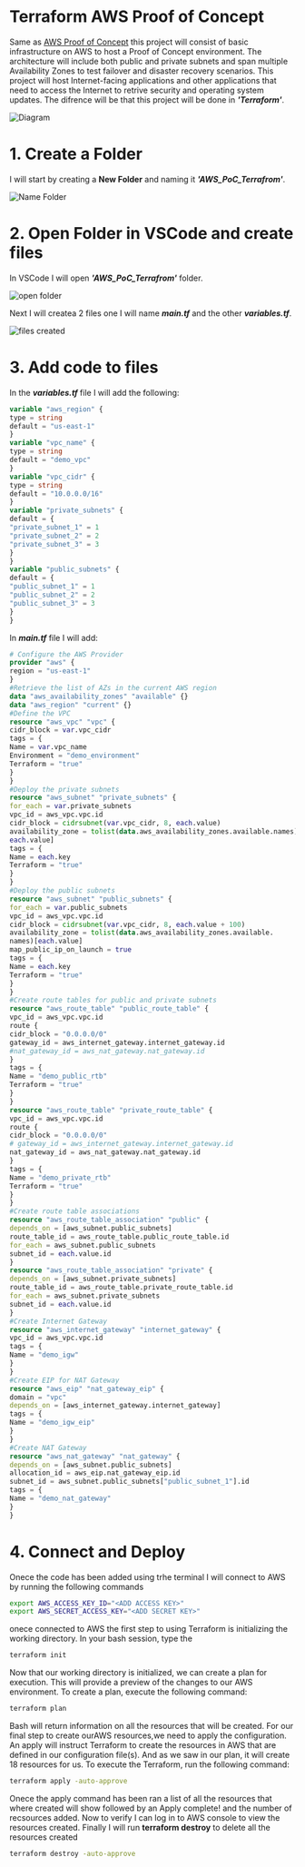 # Terraform AWS Proof of Concept

Same as [AWS Proof of Concept](https://github.com/EvelioMorales/AWS-Proof-of-Concept/tree/main) this project will consist of basic infrastructure on AWS to host a Proof of Concept environment. The architecture will include both public and private subnets and span multiple Availability Zones to test failover and disaster recovery scenarios. This project will host Internet-facing applications and other applications that need to access the Internet to retrive security and operating system updates. The difrence will be that this project will be done in *__'Terraform'__*.

![Diagram](https://github.com/EvelioMorales/Terraform-AWS-Proof-of-Concept/blob/main/Terrafrom%20PoC%20Images/PoCdiagram.png)

# 1. Create a Folder 

I will start by creating a __New Folder__ and naming it *__'AWS_PoC_Terrafrom'__*.

![Name Folder](https://github.com/EvelioMorales/Terraform-AWS-Proof-of-Concept/blob/main/Terrafrom%20PoC%20Images/Name%20Folder.png)

# 2. Open Folder in VSCode and create files 

In VSCode I will open *__'AWS_PoC_Terrafrom'__* folder. 

![open folder](https://github.com/EvelioMorales/Terraform-AWS-Proof-of-Concept/blob/main/Terrafrom%20PoC%20Images/open%20folder.png)

Next I will createa 2 files one I will name *__main.tf__* and the other *__variables.tf__*.

![files created](https://github.com/EvelioMorales/Terraform-AWS-Proof-of-Concept/blob/main/Terrafrom%20PoC%20Images/files%20created.png)

# 3. Add code to files

In the *__variables.tf__* file I will add the following:

```terraform
variable "aws_region" {
type = string
default = "us-east-1"
}
variable "vpc_name" {
type = string
default = "demo_vpc"
}
variable "vpc_cidr" {
type = string
default = "10.0.0.0/16"
}
variable "private_subnets" {
default = {
"private_subnet_1" = 1
"private_subnet_2" = 2
"private_subnet_3" = 3
}
}
variable "public_subnets" {
default = {
"public_subnet_1" = 1
"public_subnet_2" = 2
"public_subnet_3" = 3
}
}
```
In *__main.tf__* file I will add:

```terraform
# Configure the AWS Provider
provider "aws" {
region = "us-east-1"
}
#Retrieve the list of AZs in the current AWS region
data "aws_availability_zones" "available" {}
data "aws_region" "current" {}
#Define the VPC
resource "aws_vpc" "vpc" {
cidr_block = var.vpc_cidr
tags = {
Name = var.vpc_name
Environment = "demo_environment"
Terraform = "true"
}
}
#Deploy the private subnets
resource "aws_subnet" "private_subnets" {
for_each = var.private_subnets
vpc_id = aws_vpc.vpc.id
cidr_block = cidrsubnet(var.vpc_cidr, 8, each.value)
availability_zone = tolist(data.aws_availability_zones.available.names)[
each.value]
tags = {
Name = each.key
Terraform = "true"
}
}
#Deploy the public subnets
resource "aws_subnet" "public_subnets" {
for_each = var.public_subnets
vpc_id = aws_vpc.vpc.id
cidr_block = cidrsubnet(var.vpc_cidr, 8, each.value + 100)
availability_zone = tolist(data.aws_availability_zones.available.
names)[each.value]
map_public_ip_on_launch = true
tags = {
Name = each.key
Terraform = "true"
}
}
#Create route tables for public and private subnets
resource "aws_route_table" "public_route_table" {
vpc_id = aws_vpc.vpc.id
route {
cidr_block = "0.0.0.0/0"
gateway_id = aws_internet_gateway.internet_gateway.id
#nat_gateway_id = aws_nat_gateway.nat_gateway.id
}
tags = {
Name = "demo_public_rtb"
Terraform = "true"
}
}
resource "aws_route_table" "private_route_table" {
vpc_id = aws_vpc.vpc.id
route {
cidr_block = "0.0.0.0/0"
# gateway_id = aws_internet_gateway.internet_gateway.id
nat_gateway_id = aws_nat_gateway.nat_gateway.id
}
tags = {
Name = "demo_private_rtb"
Terraform = "true"
}
}
#Create route table associations
resource "aws_route_table_association" "public" {
depends_on = [aws_subnet.public_subnets]
route_table_id = aws_route_table.public_route_table.id
for_each = aws_subnet.public_subnets
subnet_id = each.value.id
}
resource "aws_route_table_association" "private" {
depends_on = [aws_subnet.private_subnets]
route_table_id = aws_route_table.private_route_table.id
for_each = aws_subnet.private_subnets
subnet_id = each.value.id
}
#Create Internet Gateway
resource "aws_internet_gateway" "internet_gateway" {
vpc_id = aws_vpc.vpc.id
tags = {
Name = "demo_igw"
}
}
#Create EIP for NAT Gateway
resource "aws_eip" "nat_gateway_eip" {
domain = "vpc"
depends_on = [aws_internet_gateway.internet_gateway]
tags = {
Name = "demo_igw_eip"
}
}
#Create NAT Gateway
resource "aws_nat_gateway" "nat_gateway" {
depends_on = [aws_subnet.public_subnets]
allocation_id = aws_eip.nat_gateway_eip.id
subnet_id = aws_subnet.public_subnets["public_subnet_1"].id
tags = {
Name = "demo_nat_gateway"
}
}
```
# 4. Connect and Deploy 

Onece the code has been added using trhe terminal I will connect to AWS by running the following commands

```bash
export AWS_ACCESS_KEY_ID="<ADD ACCESS KEY>"
export AWS_SECRET_ACCESS_KEY="<ADD SECRET KEY>"
```
onece connected to AWS the first step to using Terraform is initializing the working directory. In your bash session, type the

```bash
terraform init
```
Now that our working directory is initialized, we can create a plan for execution. This will provide a
preview of the changes to our AWS environment. To create a plan, execute the following command:

```bash
terraform plan
```
Bash will return information on all the resources that will be created. For our final step to create ourAWS resources,we need to apply the configuration. An apply will instruct
Terraform to create the resources in AWS that are defined in our configuration file(s). And as we saw in
our plan, it will create 18 resources for us. To execute the Terraform, run the following command:

```bash
terraform apply -auto-approve
```

Onece the apply command has been ran a list of all the resources that where created will show followed by an Apply complete! and the number of recsources added. Now to verify I can log in to AWS console to view the resources created. Finally I will run __terraform destroy__ to delete all the resources created 

```bash
terraform destroy -auto-approve
```

